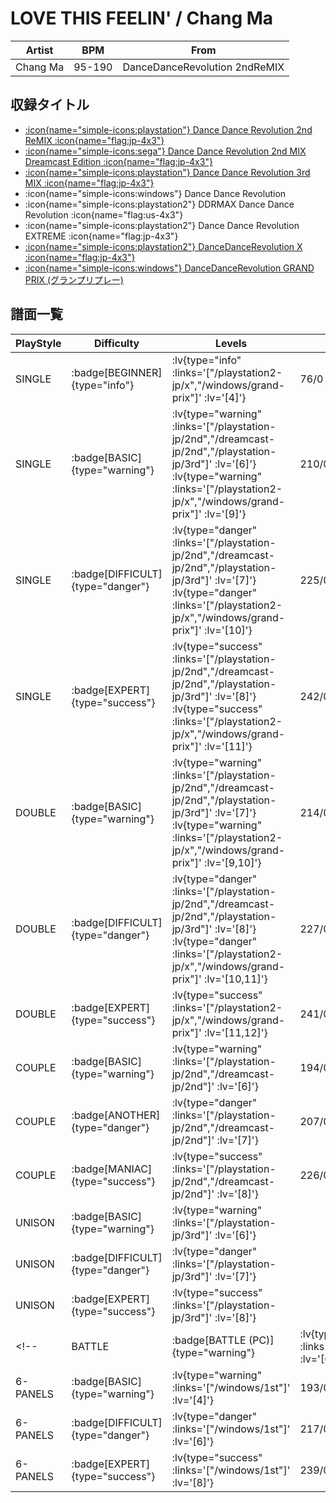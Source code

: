 # LOVE THIS FEELIN' / Chang Ma

|Artist|BPM|From|
|------|---|----|
|Chang Ma|95-190|DanceDanceRevolution 2ndReMIX|

## 収録タイトル

- [ :icon{name="simple-icons:playstation"} Dance Dance Revolution 2nd ReMIX :icon{name="flag:jp-4x3"} ](/playstation-jp/2nd)
- [ :icon{name="simple-icons:sega"} Dance Dance Revolution 2nd MIX Dreamcast Edition :icon{name="flag:jp-4x3"} ](/dreamcast-jp/2nd)
- [ :icon{name="simple-icons:playstation"} Dance Dance Revolution 3rd MIX :icon{name="flag:jp-4x3"} ](/playstation-jp/3rd)
- :icon{name="simple-icons:windows"} Dance Dance Revolution
- :icon{name="simple-icons:playstation2"} DDRMAX Dance Dance Revolution :icon{name="flag:us-4x3"}
- :icon{name="simple-icons:playstation2"} Dance Dance Revolution EXTREME :icon{name="flag:jp-4x3"}
- [ :icon{name="simple-icons:playstation2"} DanceDanceRevolution X :icon{name="flag:jp-4x3"} ](/playstation2-jp/x)
- [ :icon{name="simple-icons:windows"} DanceDanceRevolution GRAND PRIX (グランプリプレー)](/windows/grand-prix)

## 譜面一覧

|PlayStyle|Difficulty|Levels|Notes|Movie|
|---------|----------|------|-----|-----|
|SINGLE| :badge[BEGINNER]{type="info"} | :lv{type="info" :links='["/playstation2-jp/x","/windows/grand-prix"]' :lv='[4]'} |76/0||
|SINGLE| :badge[BASIC]{type="warning"} | :lv{type="warning" :links='["/playstation-jp/2nd","/dreamcast-jp/2nd","/playstation-jp/3rd"]' :lv='[6]'} :lv{type="warning" :links='["/playstation2-jp/x","/windows/grand-prix"]' :lv='[9]'} |210/0||
|SINGLE| :badge[DIFFICULT]{type="danger"} | :lv{type="danger" :links='["/playstation-jp/2nd","/dreamcast-jp/2nd","/playstation-jp/3rd"]' :lv='[7]'} :lv{type="danger" :links='["/playstation2-jp/x","/windows/grand-prix"]' :lv='[10]'} |225/0||
|SINGLE| :badge[EXPERT]{type="success"} | :lv{type="success" :links='["/playstation-jp/2nd","/dreamcast-jp/2nd","/playstation-jp/3rd"]' :lv='[8]'} :lv{type="success" :links='["/playstation2-jp/x","/windows/grand-prix"]' :lv='[11]'} |242/0||
|DOUBLE| :badge[BASIC]{type="warning"} | :lv{type="warning" :links='["/playstation-jp/2nd","/dreamcast-jp/2nd","/playstation-jp/3rd"]' :lv='[7]'} :lv{type="warning" :links='["/playstation2-jp/x","/windows/grand-prix"]' :lv='[9,10]'} |214/0||
|DOUBLE| :badge[DIFFICULT]{type="danger"} | :lv{type="danger" :links='["/playstation-jp/2nd","/dreamcast-jp/2nd","/playstation-jp/3rd"]' :lv='[8]'} :lv{type="danger" :links='["/playstation2-jp/x","/windows/grand-prix"]' :lv='[10,11]'} |227/0||
|DOUBLE| :badge[EXPERT]{type="success"} | :lv{type="success" :links='["/playstation2-jp/x","/windows/grand-prix"]' :lv='[11,12]'} |241/0||
|COUPLE| :badge[BASIC]{type="warning"} | :lv{type="warning" :links='["/playstation-jp/2nd","/dreamcast-jp/2nd"]' :lv='[6]'} |194/0||
|COUPLE| :badge[ANOTHER]{type="danger"} | :lv{type="danger" :links='["/playstation-jp/2nd","/dreamcast-jp/2nd"]' :lv='[7]'} |207/0||
|COUPLE| :badge[MANIAC]{type="success"} | :lv{type="success" :links='["/playstation-jp/2nd","/dreamcast-jp/2nd"]' :lv='[8]'} |226/0||
|UNISON| :badge[BASIC]{type="warning"} | :lv{type="warning" :links='["/playstation-jp/3rd"]' :lv='[6]'} |||
|UNISON| :badge[DIFFICULT]{type="danger"} | :lv{type="danger" :links='["/playstation-jp/3rd"]' :lv='[7]'} |||
|UNISON| :badge[EXPERT]{type="success"} | :lv{type="success" :links='["/playstation-jp/3rd"]' :lv='[8]'} |||
<!-- |BATTLE| :badge[BATTLE (PC)]{type="warning"} | :lv{type="warning" :links='["/windows/1st"]' :lv='[6]'} |||
|6-PANELS| :badge[BASIC]{type="warning"} | :lv{type="warning" :links='["/windows/1st"]' :lv='[4]'} |193/0||
|6-PANELS| :badge[DIFFICULT]{type="danger"} | :lv{type="danger" :links='["/windows/1st"]' :lv='[6]'} |217/0||
|6-PANELS| :badge[EXPERT]{type="success"} | :lv{type="success" :links='["/windows/1st"]' :lv='[8]'} |239/0|| -->

